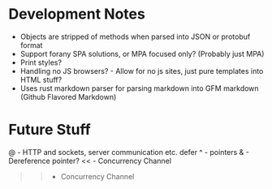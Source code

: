 # Development Notes
- Objects are stripped of methods when parsed into JSON or protobuf format
- Support forany SPA solutions, or MPA focused only? (Probably just MPA)
- Print styles?
- Handling no JS browsers? - Allow for no js sites, just pure templates into HTML stuff?
- Uses rust markdown parser for parsing markdown into GFM markdown (Github Flavored Markdown)

# Future Stuff
@ - HTTP and sockets, server communication etc. 
defer
^ - pointers
& - Dereference pointer?
<< - Concurrency Channel
>> - Concurrency Channel